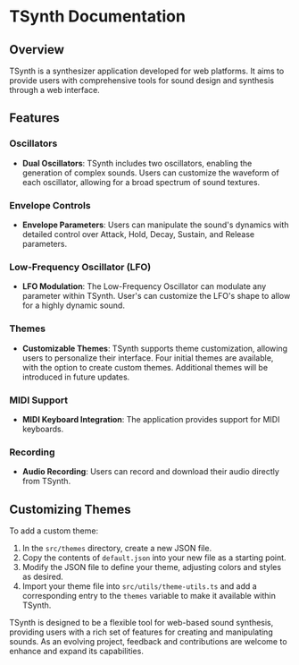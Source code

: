 # TSynth Documentation

## Overview

TSynth is a synthesizer application developed for web platforms. It aims to provide users with comprehensive tools for sound design and synthesis through a web interface. 

## Features

### Oscillators
- **Dual Oscillators**: TSynth includes two oscillators, enabling the generation of complex sounds. Users can customize the waveform of each oscillator, allowing for a broad spectrum of sound textures.

### Envelope Controls
- **Envelope Parameters**: Users can manipulate the sound's dynamics with detailed control over Attack, Hold, Decay, Sustain, and Release parameters. 

### Low-Frequency Oscillator (LFO)
- **LFO Modulation**: The Low-Frequency Oscillator can modulate any parameter within TSynth. User's can customize the LFO's shape to allow for a highly dynamic sound.

### Themes
- **Customizable Themes**: TSynth supports theme customization, allowing users to personalize their interface. Four initial themes are available, with the option to create custom themes. Additional themes will be introduced in future updates.

### MIDI Support
- **MIDI Keyboard Integration**: The application provides support for MIDI keyboards.

### Recording
- **Audio Recording**: Users can record and download their audio directly from TSynth.

## Customizing Themes

To add a custom theme:

1. In the `src/themes` directory, create a new JSON file.
2. Copy the contents of `default.json` into your new file as a starting point.
3. Modify the JSON file to define your theme, adjusting colors and styles as desired.
4. Import your theme file into `src/utils/theme-utils.ts` and add a corresponding entry to the `themes` variable to make it available within TSynth.

TSynth is designed to be a flexible tool for web-based sound synthesis, providing users with a rich set of features for creating and manipulating sounds. As an evolving project, feedback and contributions are welcome to enhance and expand its capabilities.

